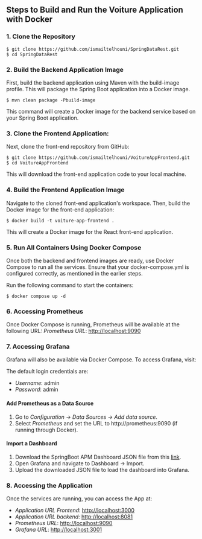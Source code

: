 ## Steps to Build and Run the Voiture Application with Docker

### 1. Clone the Repository
```shell
$ git clone https://github.com/ismailtelhouni/SpringDataRest.git
$ cd SpringDataRest
```
### 2. Build the Backend Application Image

First, build the backend application using Maven with the build-image profile. This will package the Spring Boot application into a Docker image.
```shell
$ mvn clean package -Pbuild-image
```
This command will create a Docker image for the backend service based on your Spring Boot application.

### 3. Clone the Frontend Application:

Next, clone the front-end repository from GitHub:
```shell
$ git clone https://github.com/ismailtelhouni/VoitureAppFrontend.git
$ cd VoitureAppFrontend
```
This will download the front-end application code to your local machine.

### 4. Build the Frontend Application Image

Navigate to the cloned front-end application's workspace. Then, build the Docker image for the front-end application:
```shell
$ docker build -t voiture-app-frontend .
```
This will create a Docker image for the React front-end application.

### 5. Run All Containers Using Docker Compose

Once both the backend and frontend images are ready, use Docker Compose to run all the services. Ensure that your docker-compose.yml is configured correctly, as mentioned in the earlier steps.

Run the following command to start the containers:
```shell
$ docker compose up -d
```

### 6. Accessing Prometheus

Once Docker Compose is running, Prometheus will be available at the following URL:
    *Prometheus URL*: [http://localhost:9090](http://localhost:9090)
### 7.  Accessing Grafana

Grafana will also be available via Docker Compose. To access Grafana, visit:

The default login credentials are:

- *Username*: admin
- *Password*: admin

#### Add Prometheus as a Data Source
1. Go to *Configuration* -> *Data Sources* -> *Add data source*.
2. Select *Prometheus* and set the URL to http://prometheus:9090 (if running through Docker).

#### Import a Dashboard

1. Download the SpringBoot APM Dashboard JSON file from this [link](https://grafana.com/api/dashboards/12900/revisions/3/download).
2. Open Grafana and navigate to Dashboard -> Import.
3. Upload the downloaded JSON file to load the dashboard into Grafana.

### 8. Accessing the Application

Once the services are running, you can access the App at:

- *Application URL Frontend*: [http://localhost:3000](http://localhost:3000)
- *Application URL backend*: [http://localhost:8081](http://localhost:8081)
- *Prometheus URL*: [http://localhost:9090](http://localhost:9090)
- *Grafana URL*: [http://localhost:3001](http://localhost:3001)


